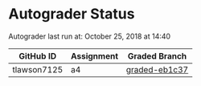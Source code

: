 # Autograder Status
Autograder last run at: October 25, 2018 at 14:40

| GitHub ID | Assignment | Graded Branch |
|-----------|------------|---------------|
| tlawson7125 | a4 | [graded-eb1c37](https://github.com/Fall2018COMP401-001/a4-tlawson7125/tree/graded-eb1c37) | 
